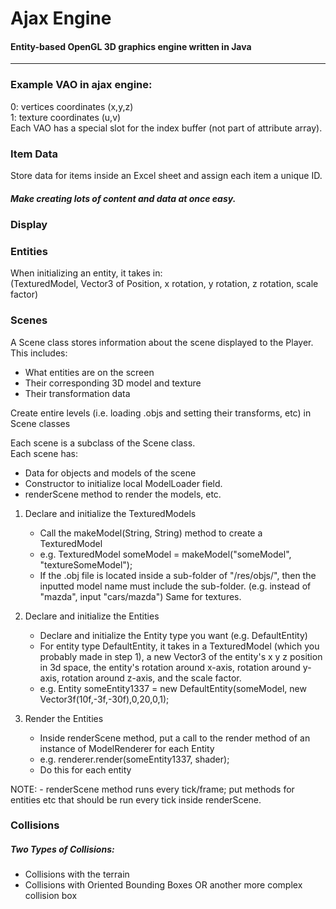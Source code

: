 # Ajax Engine
#### Entity-based OpenGL 3D graphics engine written in Java
---
### Example VAO in ajax engine:

0: vertices coordinates (x,y,z)\
1: texture coordinates (u,v)\
Each VAO has a special slot for the index buffer (not part of attribute array).

### Item Data

Store data for items inside an Excel sheet and assign each item a unique ID.

##### Make creating lots of content and data at once easy.

### Display

### Entities

When initializing an entity, it takes in:\
(TexturedModel, Vector3 of Position, x rotation, y rotation, z rotation, scale factor) 

### Scenes

A Scene class stores information about the scene displayed to the Player.
This includes:
- What entities are on the screen
- Their corresponding 3D model and texture
- Their transformation data

Create entire levels (i.e. loading .objs and setting their transforms, etc) in Scene classes

Each scene is a subclass of the Scene class.\
Each scene has:
- Data for objects and models of the scene
- Constructor to initialize local ModelLoader field.
- renderScene method to render the models, etc.

1. Declare and initialize the TexturedModels
    - Call the makeModel(String, String) method to create a TexturedModel
    - e.g. TexturedModel someModel = makeModel("someModel", "textureSomeModel");
    - If the .obj file is located inside a sub-folder of "/res/objs/", then the inputted model name must include the sub-folder. (e.g. instead of "mazda", input "cars/mazda") Same for textures.

2. Declare and initialize the Entities
    - Declare and initialize the Entity type you want (e.g. DefaultEntity)
    - For entity type DefaultEntity, it takes in a TexturedModel (which you probably made in step 1), 
    a new Vector3 of the entity's x y z position in 3d space,
    the entity's rotation around x-axis, rotation around y-axis, rotation around z-axis,
    and the scale factor.
    - e.g. Entity someEntity1337 = new DefaultEntity(someModel, new Vector3f(10f,-3f,-30f),0,20,0,1);

3. Render the Entities
    - Inside renderScene method, put a call to the render method of an instance of ModelRenderer for each Entity
    - e.g. renderer.render(someEntity1337, shader);
    - Do this for each entity

NOTE:
    - renderScene method runs every tick/frame; put methods for entities etc that should be run every tick inside renderScene.

### Collisions
##### Two Types of Collisions:

- Collisions with the terrain
- Collisions with Oriented Bounding Boxes OR another more complex collision box

